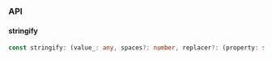 

### API

#### stringify

```ts
const stringify: (value_: any, spaces?: number, replacer?: (property: string, value: any) => any) => string;
```

